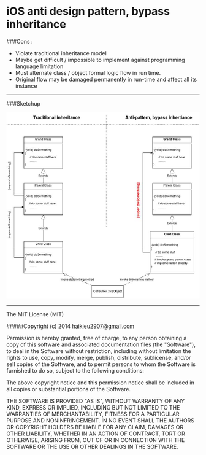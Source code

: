 iOS anti design pattern, bypass inheritance
=======================

###Cons : 

+ Violate traditional inheritance model
+ Maybe get difficult / impossible to implement against programming language limitation
+ Must alternate class / object formal logic flow in run time.
+ Original flow may be damaged permanently in run-time and affect all its instance


------------------------------

###Sketchup

[logo]: https://raw.githubusercontent.com/haikieu/iOS-anti-pattern-bypass/master/ios-anti-pattern-bypass.jpg
![alt iOS anti design pattern bypass inheritance](https://raw.githubusercontent.com/haikieu/iOS-anti-pattern-bypass/master/ios-anti-pattern-bypass.jpg "iOS anti design pattern bypass inheritance")




------------------------------

The MIT License (MIT)

#####Copyright (c) 2014 haikieu2907@gmail.com

Permission is hereby granted, free of charge, to any person obtaining a copy
of this software and associated documentation files (the "Software"), to deal
in the Software without restriction, including without limitation the rights
to use, copy, modify, merge, publish, distribute, sublicense, and/or sell
copies of the Software, and to permit persons to whom the Software is
furnished to do so, subject to the following conditions:

The above copyright notice and this permission notice shall be included in all
copies or substantial portions of the Software.

THE SOFTWARE IS PROVIDED "AS IS", WITHOUT WARRANTY OF ANY KIND, EXPRESS OR
IMPLIED, INCLUDING BUT NOT LIMITED TO THE WARRANTIES OF MERCHANTABILITY,
FITNESS FOR A PARTICULAR PURPOSE AND NONINFRINGEMENT. IN NO EVENT SHALL THE
AUTHORS OR COPYRIGHT HOLDERS BE LIABLE FOR ANY CLAIM, DAMAGES OR OTHER
LIABILITY, WHETHER IN AN ACTION OF CONTRACT, TORT OR OTHERWISE, ARISING FROM,
OUT OF OR IN CONNECTION WITH THE SOFTWARE OR THE USE OR OTHER DEALINGS IN THE
SOFTWARE.
